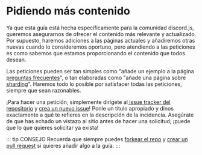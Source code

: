 # Pidiendo más contenido

Ya que esta guía está hecha específicamente para la comunidad discord.js, queremos asegurarnos de ofrecer el contenido más relevante y actualizado. Por supuesto, haremos adiciones a las páginas actuales y añadiremos otras nuevas cuando lo consideremos oportuno, pero atendiendo a las peticiones es como sabemos que estamos proporcionando el contenido que todos desean.

Las peticiones pueden ser tan simples como "añade un ejemplo a la página [preguntas frecuentes](/popular-topics/faq.html)", o tan elaboradas como "añade una página sobre [sharding](/sharding/)". Haremos todo lo posible por satisfacer todas las peticiones, siempre que sean razonables.

¡Para hacer una petición, simplemente dirígete al[ issue tracker del repositorio](https://github.com/NejireSupremacy/guide/issues) y [crea un nuevo issue](https://github.com/NejireSupremacy/guide/issues/new)! Ponle un título apropiado y dinos exactamente a qué te refieres en la descripción de la incidencia. Asegúrate de que has echado un vistazo al sitio antes de hacer una solicitud; ¡puede que lo que quieres solicitar ya exista!

::: tip CONSEJO
Recuerda que siempre puedes [forkear el repo](https://github.com/NejireSupremacy/guide) y [crear un pull request](https://github.com/NejireSupremacy/guide/pulls) si quieres añadir algo a la guía.
:::

